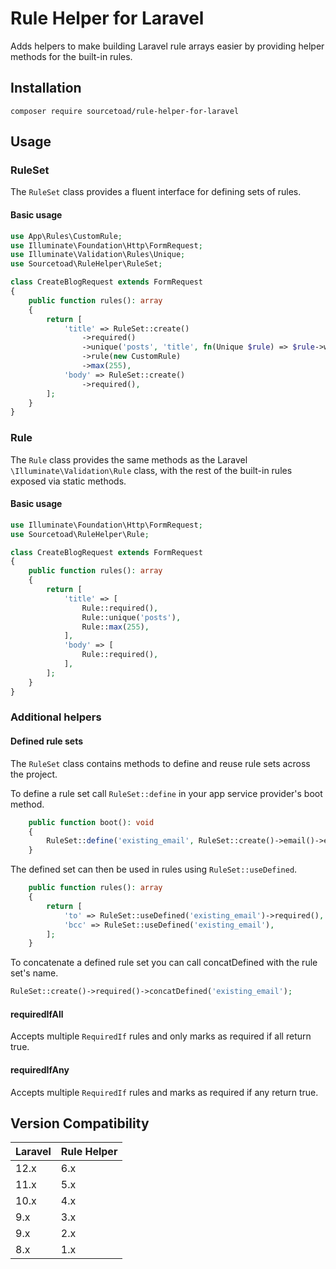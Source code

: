 # Rule Helper for Laravel

Adds helpers to make building Laravel rule arrays easier by providing helper methods for the built-in rules.

## Installation

```shell
composer require sourcetoad/rule-helper-for-laravel
```

## Usage

### RuleSet

The `RuleSet` class provides a fluent interface for defining sets of rules.

#### Basic usage

```php
use App\Rules\CustomRule;
use Illuminate\Foundation\Http\FormRequest;
use Illuminate\Validation\Rules\Unique;
use Sourcetoad\RuleHelper\RuleSet;

class CreateBlogRequest extends FormRequest
{
    public function rules(): array
    {
        return [
            'title' => RuleSet::create()
                ->required()
                ->unique('posts', 'title', fn(Unique $rule) => $rule->withoutTrashed())
                ->rule(new CustomRule)
                ->max(255),
            'body' => RuleSet::create()
                ->required(),
        ];
    }
}
```

### Rule

The `Rule` class provides the same methods as the Laravel `\Illuminate\Validation\Rule` class, with the rest of the
built-in rules exposed via static methods.

#### Basic usage

```php
use Illuminate\Foundation\Http\FormRequest;
use Sourcetoad\RuleHelper\Rule;

class CreateBlogRequest extends FormRequest
{
    public function rules(): array
    {
        return [
            'title' => [
                Rule::required(),
                Rule::unique('posts'),
                Rule::max(255),
            ],
            'body' => [
                Rule::required(),
            ],
        ];
    }
}
```

### Additional helpers

#### Defined rule sets

The `RuleSet` class contains methods to define and reuse rule sets across the project.

To define a rule set call `RuleSet::define` in your app service provider's boot method.

```php
    public function boot(): void
    {
        RuleSet::define('existing_email', RuleSet::create()->email()->exists('users'));
    }
```

The defined set can then be used in rules using `RuleSet::useDefined`.

```php
    public function rules(): array
    {
        return [
            'to' => RuleSet::useDefined('existing_email')->required(),
            'bcc' => RuleSet::useDefined('existing_email'),
        ];
    }
```

To concatenate a defined rule set you can call concatDefined with the rule set's name.

```php
RuleSet::create()->required()->concatDefined('existing_email');
```

#### requiredIfAll

Accepts multiple `RequiredIf` rules and only marks as required if all return true.

#### requiredIfAny

Accepts multiple `RequiredIf` rules and marks as required if any return true.

## Version Compatibility

| Laravel | Rule Helper |
|---------|-------------|
| 12.x    | 6.x         |
| 11.x    | 5.x         |
| 10.x    | 4.x         |
| 9.x     | 3.x         |
| 9.x     | 2.x         |
| 8.x     | 1.x         |
